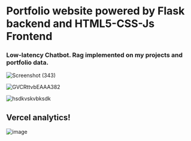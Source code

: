 # Portfolio website powered by Flask backend and HTML5-CSS-Js Frontend

### Low-latency Chatbot. Rag implemented on my projects and portfolio data.

![Screenshot (343)](https://github.com/user-attachments/assets/51d2f65c-f5ec-4b0a-87fd-39aa609fd053)


![GVCRttvbEAAA382](https://github.com/user-attachments/assets/2b88330f-a160-4510-927a-d2b260b36a1d) 

![hsdkvskvbksdk](https://github.com/user-attachments/assets/ba03e5bf-6c31-47ce-a7e6-18e8aab244d4)



## Vercel analytics!
![image](https://github.com/user-attachments/assets/792c0a0f-0fc4-4293-9d20-0c51b1f16eae)


